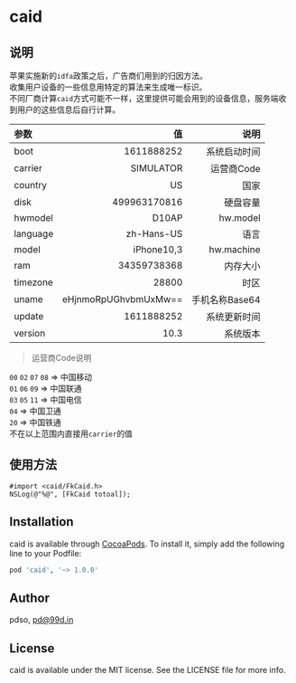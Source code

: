 # caid

## 说明

苹果实施新的`idfa`政策之后，广告商们用到的归因方法。  
收集用户设备的一些信息用特定的算法来生成唯一标识。  
不同厂商计算`caid`方式可能不一样，这里提供可能会用到的设备信息，服务端收到用户的这些信息后自行计算。


| 参数 | 值 | 说明 |
| :-----| ----: | ----: |
| boot | 1611888252 | 系统启动时间 |
| carrier | SIMULATOR | 运营商Code |
| country | US | 国家 |
| disk | 499963170816 | 硬盘容量 | 
| hwmodel | D10AP | hw.model |
| language | zh-Hans-US | 语言 |
| model | iPhone10,3 | hw.machine |
| ram | 34359738368 | 内存大小 | 
| timezone | 28800 | 时区 | 
| uname | eHjnmoRpUGhvbmUxMw== | 手机名称Base64 |
| update | 1611888252 | 系统更新时间 |
| version | 10.3 | 系统版本 |  

> 运营商Code说明

`00` `02` `07` `08` => 中国移动  
`01` `06` `09` => 中国联通  
`03` `05` `11` => 中国电信  
`04` => 中国卫通  
`20` => 中国铁通  
不在以上范围内直接用`carrier`的值


 ## 使用方法 

```
#import <caid/FkCaid.h>
NSLog(@"%@", [FkCaid totoal]);
```

## Installation

caid is available through [CocoaPods](https://cocoapods.org). To install
it, simply add the following line to your Podfile:

```ruby
pod 'caid', '~> 1.0.0'
```

## Author

pdso, pd@99d.in

## License

caid is available under the MIT license. See the LICENSE file for more info.
